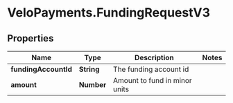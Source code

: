 # VeloPayments.FundingRequestV3

## Properties

Name | Type | Description | Notes
------------ | ------------- | ------------- | -------------
**fundingAccountId** | **String** | The funding account id | 
**amount** | **Number** | Amount to fund in minor units | 


